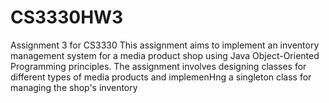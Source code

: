 # CS3330HW3
Assignment 3 for CS3330
This assignment aims to implement an inventory management system for a media product shop using
Java Object-Oriented Programming principles. The assignment involves designing classes for different
types of media products and implemenHng a singleton class for managing the shop's inventory
